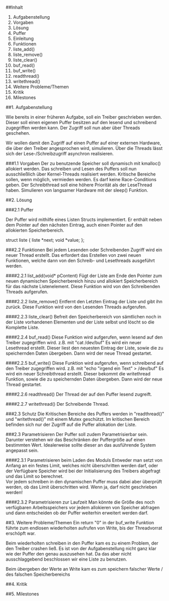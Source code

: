 ##Inhalt
1. Aufgabenstellung
 1. Vorgaben
2. Lösung
 1. Puffer
  1. Einleitung
  2. Funktionen
   1. liste_add()
   2. liste_remove()
   3. liste_clear()
   4. buf_read()
   5. buf_write()
   6. readthread()
   7. writethread()
3. Weitere Probleme/Themen
4. Kritik
5. Milestones



##1. Aufgabenstellung

Wie bereits in einer früheren Aufgabe, soll ein Treiber geschrieben werden. Dieser soll einen eigenen Puffer besitzen auf den lesend und schreibend zugegriffen werden kann. Der Zugriff soll nun aber über Threads geschehen.

Wir wollen damit den Zugriff auf einen Puffer auf einer externen Hardware, die über den Treiber angesprochen wird, simulieren. Über die Threads lässt sich der Lese-/Schreibzugriff asynchron realisieren. 

###1.1 Vorgaben
Der zu benutzende Speicher soll dynamisch mit kmalloc() allokiert werden. 
Das schreiben und Lesen des Puffers soll nun ausschließlich über Kernel-Threads realisiert werden.
Kritische Bereiche sollen, wenn möglich, vermieden werden.
Es darf keine Race-Conditions geben.
Der Schreibthread soll eine höhere Priorität als der LeseThread haben.
Simulieren von langsamer Hardware mit der sleep() Funktion.

##2.  Lösung

###2.1 Puffer

Der Puffer wird mithilfe eines Listen Structs implementiert.
Er enthält neben dem Pointer auf den nächsten Eintrag, auch einen Pointer auf den allokierten Speicherbereich.

struct liste 
{ 
  liste *next;
  void *value;
};

###2.2 Funktionen
Bei jedem Lesenden oder Schreibenden Zugriff wird ein neuer Thread erstellt. Das erfordert das Erstellen von zwei neuen Funktionen, welche dann von den Schreib- und Lesethreads ausgeführt werden. 

####2.2.1 list_add(void* pContent)
Fügt der Liste am Ende den Pointer zum neuen dynamischen Speicherbereich hinzu und allokiert Speicherbereich für das nächste Listenelement. 
Diese Funktion wird von den Schreibenden Threads aufgerufen.

####2.2.2 liste_remove()
Entfernt den Letzten Eintrag der Liste und gibt ihn zurück. 
Diese Funktion wird von den Lesenden Threads aufgerufen.

####2.2.3 liste_clear()
Befreit den Speicherbereich von sämtlichen noch in der Liste vorhandenen Elementen und der Liste selbst und löscht so die Komplette Liste. 

####2.2.4 buf_read()
Diese Funktion wird aufgerufen, wenn lesend auf den Treiber zugegriffen wird. z.B. mit "cat /dev/buf"
Es wird ein neuer Lesethread erstellt. Dieser liest den neuesten Eintrag der Liste, sowie die zu speichernden Daten übergeben.
Dann wird der neue Thread gestartet.

####2.2.5 buf_write()
Diese Funktion wird aufgerufen, wenn schreibend auf den Treiber zugegriffen wird. z.B. mit "echo "irgend ein Text" > /dev/buf"
Es wird ein neuer Schreibthread erstellt. Dieser bekommt die writethread Funktion, sowie die zu speichernden Daten übergeben.
Dann wird der neue Thread gestartet.

####2.2.6 readthread()
Der Thread der auf den Puffer lesend zugreift.

####2.2.7 writethread()
Der Schreibende Thread.

###2.3 Schutz
Die Kritischen Bereiche des Puffers werden in "readthread()" und "writethread()" mit einem Mutex geschützt. Im kritischen Bereich befinden sich nur der Zugriff auf die Puffer allokation der Liste. 

###2.3 Parametrisieren 
Der Puffer soll zudem Parametrisierbar sein.
Darunter verstehen wir das Beschränken der Puffergröße auf einen bestimmten Wert. Idealerweise sollte dieser an das ausführende System angepasst sein.

####2.3.1 Parametrisieren beim Laden des Moduls
Entweder man setzt von Anfang an ein festes Limit, welches nicht überschritten werden darf, oder der Verfügbare Speicher wird bei der Initialisierung des Treibers abgefragt und das Limit so berechnet.  
Vor jedem schreiben in den dynamischen Puffer muss dabei aber überprüft werden, ob das Limit überschritten wird. Wenn ja, darf nicht geschrieben werden!

####2.3.2 Parametrisieren zur Laufzeit
Man könnte die Größe des noch verfügbaren Arbeitsspeichers vor jedem allokieren von Speicher abfragen und dann entscheiden ob der Puffer weiterhin erweitert werden darf.

##3. Weitere Probleme/Themen
Ein return "0" in der buf_write Funktion führte zum endlosen wiederholten aufrufen von Write, bis der Threadvorrat erschöpft war.

Beim wiederholten schreiben in den Puffer kam es zu einem Problem, der den Treiber crashen ließ.
Es ist von der Aufgabenstellung nicht ganz klar wie der Puffer den genau auszusehen hat. Da das aber nicht ausschlaggebend beschlossen wir eine Liste zu benutzen. 

Beim übergeben der Werte an Write kam es zum speichern falscher Werte / des falschen Speicherbereichs

##4. Kritik

##5. Milestones
